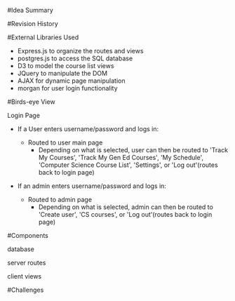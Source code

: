 #Idea Summary


#Revision History


#External Libraries Used
- Express.js to organize the routes and views
- postgres.js to access the SQL database
- D3 to model the course list views
- JQuery to manipulate the DOM
- AJAX for dynamic page manipulation 
- morgan for user login functionality

#Birds-eye View

Login Page
* If a User enters username/password and logs in:
	* Routed to user main page
		* Depending on what is selected, user can then be routed to 'Track My Courses', 'Track My Gen Ed Courses', 'My Schedule', 'Computer Science Course List', 'Settings', or 'Log out'(routes back to login page)

* If an admin enters username/password and logs in:
	* Routed to admin page
		* Depending on what is selected, admin can then be routed to 'Create user', 'CS courses', or 'Log out'(routes back to login page)


#Components

database

server routes

client views


#Challenges